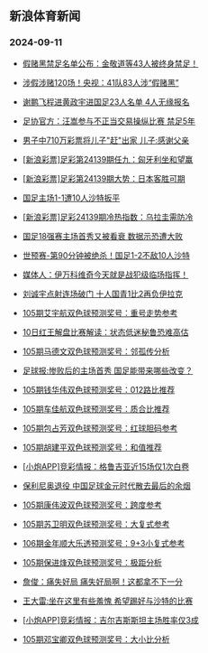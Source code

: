 ## 新浪体育新闻 
### 2024-09-11

+ [假赌黑禁足名单公布：金敬道等43人被终身禁足！](https://sports.sina.com.cn/china/2024-09-10/doc-incnrssr8007632.shtml)

+ [涉假涉赌120场！央视：41队83人涉“假赌黑”](https://sports.sina.com.cn/china/2024-09-10/doc-incnrssq1229080.shtml)

+ [谢鹏飞程进黄政宇进国足23人名单 4人无缘报名](https://sports.sina.com.cn/china/2024-09-10/doc-incnrssq1210574.shtml)

+ [足协官方：汪嵩参与不正当交易操纵比赛 禁足5年](https://sports.sina.com.cn/china/2024-09-10/doc-incnrsst2611858.shtml)

+ [男子中710万彩票将儿子"赶"出家 儿子:感谢父亲](https://sports.sina.com.cn/l/2024-09-10/doc-incnrnkw9371639.shtml)

+ [[新浪彩票]足彩第24139期任九：匈牙利坐和望赢](https://sports.sina.com.cn/l/2024-09-10/doc-incnrnks1287336.shtml)

+ [[新浪彩票]足彩第24139期大势：日本客胜可期](https://sports.sina.com.cn/l/2024-09-10/doc-incnrnkv2642839.shtml)

+ [国足主场1-1遭10人沙特扳平](https://sports.sina.com.cn/china/national/2024-09-10/doc-incnspwf7752372.shtml)

+ [[新浪彩票]足彩24139期冷热指数：乌拉圭需防冷](https://sports.sina.com.cn/l/2024-09-10/doc-incnrnks1312018.shtml)

+ [国足18强赛主场首秀又被看衰 数据示恐遭大败](https://sports.sina.com.cn/l/2024-09-10/doc-incnrssr7967081.shtml)

+ [世预赛-第90分钟被绝杀！国足1-2不敌10人沙特](https://sports.sina.com.cn/china/national/2024-09-10/doc-incnsuec7652084.shtml)

+ [媒体人：伊万科维奇今天就是战犯级临场指挥！](https://sports.sina.com.cn/china/national/2024-09-10/doc-incnsueh9077089.shtml)

+ [刘诚宇点射连场破门 十人国青1比2再负伊拉克](https://sports.sina.com.cn/china/2024-09-10/doc-incnrssr8000424.shtml)

+ [105期艾宇航双色球预测奖号：重号走势参考](https://sports.sina.com.cn/l/2024-09-10/doc-incnschm7851260.shtml)

+ [10日红王解盘比赛解读：状态低迷秘鲁恐难高估](https://sports.sina.com.cn/l/2024-09-10/doc-incnsiqm2454523.shtml)

+ [105期马德文双色球预测奖号：邻孤传分析](https://sports.sina.com.cn/l/2024-09-10/doc-incnschm7851604.shtml)

+ [足球报:惨败后的主场首秀 国足能带来哪些改变？](https://sports.sina.com.cn/china/2024-09-10/doc-incnrsst2563842.shtml)

+ [105期钱华伟双色球预测奖号：012路比推荐](https://sports.sina.com.cn/l/2024-09-10/doc-incnschm7851926.shtml)

+ [105期车佳航双色球预测奖号：质合比推荐](https://sports.sina.com.cn/l/2024-09-10/doc-incnschk1074633.shtml)

+ [105期包占芳双色球预测奖号：红球胆码参考](https://sports.sina.com.cn/l/2024-09-10/doc-incnschp2462429.shtml)

+ [105期胡建平双色球预测奖号：和值推荐](https://sports.sina.com.cn/l/2024-09-10/doc-incnschm7850901.shtml)

+ [[小炮APP]竞彩情报：格鲁吉亚近15场仅1次白卷](https://sports.sina.com.cn/l/2024-09-10/doc-incnrssq1256404.shtml)

+ [保利尼奥退役 中国足球金元时代散去最后的余烟](https://sports.sina.com.cn/china/2024-09-10/doc-incnrssr7993031.shtml)

+ [105期康伟波双色球预测奖号：跨度参考](https://sports.sina.com.cn/l/2024-09-10/doc-incnschm7851111.shtml)

+ [105期苏卫明双色球预测奖号：大复式参考](https://sports.sina.com.cn/l/2024-09-10/doc-incnschk1071482.shtml)

+ [106期金年顺大乐透预测奖号：9+3小复式参考](https://sports.sina.com.cn/l/2024-09-10/doc-incnschq9265054.shtml)

+ [105期保进烽双色球预测奖号：极距分析](https://sports.sina.com.cn/l/2024-09-10/doc-incnschk1070844.shtml)

+ [詹俊：痛失好局 痛失好局啊！这都拿不下一分](https://sports.sina.com.cn/china/national/2024-09-10/doc-incnsuea0887894.shtml)

+ [王大雷:坐在这里有些羞愧 希望踢好与沙特的比赛](https://sports.sina.com.cn/china/2024-09-10/doc-incnrsst2562541.shtml)

+ [[小炮APP]竞彩情报：吉尔吉斯斯坦主场胜率仅3成](https://sports.sina.com.cn/l/2024-09-10/doc-incnrssr8008608.shtml)

+ [105期邓宝卿双色球预测奖号：大小比分析](https://sports.sina.com.cn/l/2024-09-10/doc-incnschm7849248.shtml)

